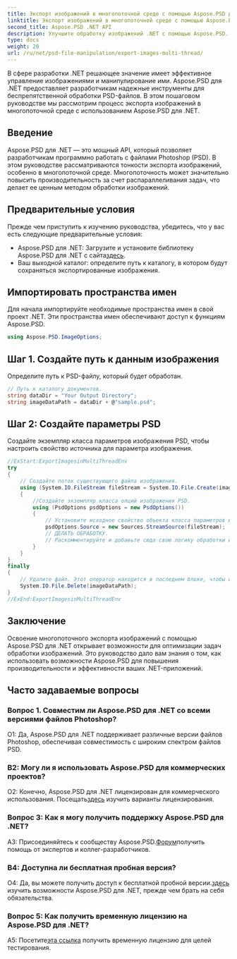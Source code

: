 ```yaml
---
title: Экспорт изображений в многопоточной среде с помощью Aspose.PSD для .NET
linktitle: Экспорт изображений в многопоточной среде с помощью Aspose.PSD для .NET
second_title: Aspose.PSD .NET API
description: Улучшите обработку изображений .NET с помощью Aspose.PSD. Экспорт изображений в многопоточной среде. Повышайте производительность и эффективность без особых усилий.
type: docs
weight: 20
url: /ru/net/psd-file-manipulation/export-images-multi-thread/
---
```

В сфере разработки .NET решающее значение имеет эффективное управление изображениями и манипулирование ими. Aspose.PSD для .NET предоставляет разработчикам надежные инструменты для беспрепятственной обработки PSD-файлов. В этом пошаговом руководстве мы рассмотрим процесс экспорта изображений в многопоточной среде с использованием Aspose.PSD для .NET.
## Введение
Aspose.PSD для .NET — это мощный API, который позволяет разработчикам программно работать с файлами Photoshop (PSD). В этом руководстве рассматриваются тонкости экспорта изображений, особенно в многопоточной среде. Многопоточность может значительно повысить производительность за счет распараллеливания задач, что делает ее ценным методом обработки изображений.
## Предварительные условия
Прежде чем приступить к изучению руководства, убедитесь, что у вас есть следующие предварительные условия:
-  Aspose.PSD для .NET: Загрузите и установите библиотеку Aspose.PSD для .NET с сайта[здесь](https://releases.aspose.com/psd/net/).
- Ваш выходной каталог: определите путь к каталогу, в котором будут сохраняться экспортированные изображения.
## Импортировать пространства имен
Для начала импортируйте необходимые пространства имен в свой проект .NET. Эти пространства имен обеспечивают доступ к функциям Aspose.PSD.
```csharp
using Aspose.PSD.ImageOptions;

```
## Шаг 1. Создайте путь к данным изображения
Определите путь к PSD-файлу, который будет обработан.
```csharp
// Путь к каталогу документов.
string dataDir = "Your Output Directory";
string imageDataPath = dataDir + @"sample.psd";
```
## Шаг 2: Создайте параметры PSD
Создайте экземпляр класса параметров изображения PSD, чтобы настроить свойство источника для параметра изображения.
```csharp
//ExStart:ExportImagesinMultiThreadEnv
try
{
    // Создайте поток существующего файла изображения.
    using (System.IO.FileStream fileStream = System.IO.File.Create(imageDataPath))
    {
        //Создайте экземпляр класса опций изображения PSD.
        using (PsdOptions psdOptions = new PsdOptions())
        {
            // Установите исходное свойство объекта класса параметров изображения.
            psdOptions.Source = new Sources.StreamSource(fileStream);
            // ДЕЛАТЬ ОБРАБОТКУ.
            // Раскомментируйте и добавьте сюда свою логику обработки изображений.
        }
    }
}
finally
{
    // Удалите файл. Этот оператор находится в последнем блоке, чтобы обеспечить правильное использование ресурсов.
    System.IO.File.Delete(imageDataPath);
}
//ExEnd:ExportImagesinMultiThreadEnv
```
## Заключение
Освоение многопоточного экспорта изображений с помощью Aspose.PSD для .NET открывает возможности для оптимизации задач обработки изображений. Это руководство дало вам знания о том, как использовать возможности Aspose.PSD для повышения производительности и эффективности ваших .NET-приложений.

## Часто задаваемые вопросы

### Вопрос 1. Совместим ли Aspose.PSD для .NET со всеми версиями файлов Photoshop?

О1: Да, Aspose.PSD для .NET поддерживает различные версии файлов Photoshop, обеспечивая совместимость с широким спектром файлов PSD.

### В2: Могу ли я использовать Aspose.PSD для коммерческих проектов?

 О2: Конечно, Aspose.PSD для .NET лицензирован для коммерческого использования. Посещать[здесь](https://purchase.aspose.com/buy) изучить варианты лицензирования.

### Вопрос 3: Как я могу получить поддержку Aspose.PSD для .NET?

 A3: Присоединяйтесь к сообществу Aspose.PSD.[Форум](https://forum.aspose.com/c/psd/34)получить помощь от экспертов и коллег-разработчиков.

### В4: Доступна ли бесплатная пробная версия?

 О4: Да, вы можете получить доступ к бесплатной пробной версии.[здесь](https://releases.aspose.com/) изучить возможности Aspose.PSD для .NET, прежде чем брать на себя обязательства.

### Вопрос 5: Как получить временную лицензию на Aspose.PSD для .NET?

 А5: Посетите[эта ссылка](https://purchase.aspose.com/temporary-license/) получить временную лицензию для целей тестирования.